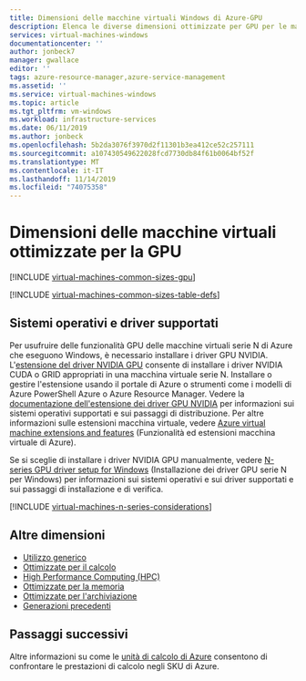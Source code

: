 ```yaml
---
title: Dimensioni delle macchine virtuali Windows di Azure-GPU
description: Elenca le diverse dimensioni ottimizzate per GPU per le macchine virtuali Windows disponibili in Azure. Elenca informazioni sul numero di vCPU, dei dischi dati e delle schede di rete, nonché sulla velocità effettiva di archiviazione e sulla larghezza di banda della rete per le dimensioni di queste serie.
services: virtual-machines-windows
documentationcenter: ''
author: jonbeck7
manager: gwallace
editor: ''
tags: azure-resource-manager,azure-service-management
ms.assetid: ''
ms.service: virtual-machines-windows
ms.topic: article
ms.tgt_pltfrm: vm-windows
ms.workload: infrastructure-services
ms.date: 06/11/2019
ms.author: jonbeck
ms.openlocfilehash: 5b2da3076f3970d2f11301b3ea412ce52c257111
ms.sourcegitcommit: a107430549622028fcd7730db84f61b0064bf52f
ms.translationtype: MT
ms.contentlocale: it-IT
ms.lasthandoff: 11/14/2019
ms.locfileid: "74075358"
---
```

# <a name="gpu-optimized-virtual-machine-sizes"></a>Dimensioni delle macchine virtuali ottimizzate per la GPU

[!INCLUDE [virtual-machines-common-sizes-gpu](../../../includes/virtual-machines-common-sizes-gpu.md)]

[!INCLUDE [virtual-machines-common-sizes-table-defs](../../../includes/virtual-machines-common-sizes-table-defs.md)]

## <a name="supported-operating-systems-and-drivers"></a>Sistemi operativi e driver supportati

Per usufruire delle funzionalità GPU delle macchine virtuali serie N di Azure che eseguono Windows, è necessario installare i driver GPU NVIDIA. L'[estensione del driver NVIDIA GPU](../extensions/hpccompute-gpu-windows.md) consente di installare i driver NVIDIA CUDA o GRID appropriati in una macchina virtuale serie N. Installare o gestire l'estensione usando il portale di Azure o strumenti come i modelli di Azure PowerShell Azure o Azure Resource Manager. Vedere la [documentazione dell'estensione dei driver GPU NVIDIA](../extensions/hpccompute-gpu-windows.md) per informazioni sui sistemi operativi supportati e sui passaggi di distribuzione. Per altre informazioni sulle estensioni macchina virtuale, vedere [Azure virtual machine extensions and features](../extensions/overview.md) (Funzionalità ed estensioni macchina virtuale di Azure).

Se si sceglie di installare i driver NVIDIA GPU manualmente, vedere [N-series GPU driver setup for Windows](n-series-driver-setup.md) (Installazione dei driver GPU serie N per Windows) per informazioni sui sistemi operativi e sui driver supportati e sui passaggi di installazione e di verifica.

[!INCLUDE [virtual-machines-n-series-considerations](../../../includes/virtual-machines-n-series-considerations.md)]

## <a name="other-sizes"></a>Altre dimensioni
- [Utilizzo generico](sizes-general.md)
- [Ottimizzate per il calcolo](sizes-compute.md)
- [High Performance Computing (HPC)](sizes-hpc.md)
- [Ottimizzate per la memoria](sizes-memory.md)
- [Ottimizzate per l'archiviazione](sizes-storage.md)
- [Generazioni precedenti](sizes-previous-gen.md)

## <a name="next-steps"></a>Passaggi successivi
Altre informazioni su come le [unità di calcolo di Azure](acu.md) consentono di confrontare le prestazioni di calcolo negli SKU di Azure.

